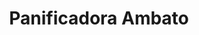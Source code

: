 ---
title: "Panificadora Ambato"
url: /quito/panificadora-ambato-avenida-rio-amazonas/
shop: Bäckerei
---